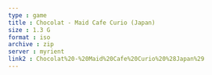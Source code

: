 ```yaml
---
type : game
title : Chocolat - Maid Cafe Curio (Japan)
size : 1.3 G
format : iso
archive : zip
server : myrient
link2 : Chocolat%20-%20Maid%20Cafe%20Curio%20%28Japan%29
---
```

